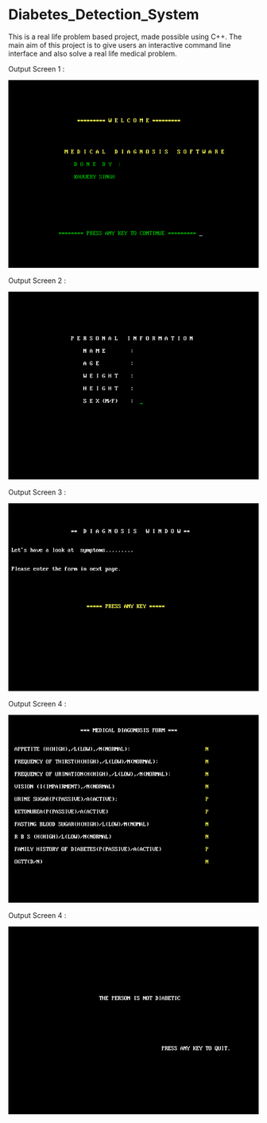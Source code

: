 # Diabetes_Detection_System
This is a real life problem based project, made possible using C++. The main aim of this project is to give users an interactive command line interface and also solve a real life medical problem.

Output Screen 1 :

![output screen 1](/Output/1.png)

Output Screen 2 :

![output screen 2](/Output/2.png)

Output Screen 3 :

![output screen 3](/Output/3.png)

Output Screen 4 :

![output screen 4](/Output/4.png)

Output Screen 4 :

![output screen 5](/Output/5.png)
